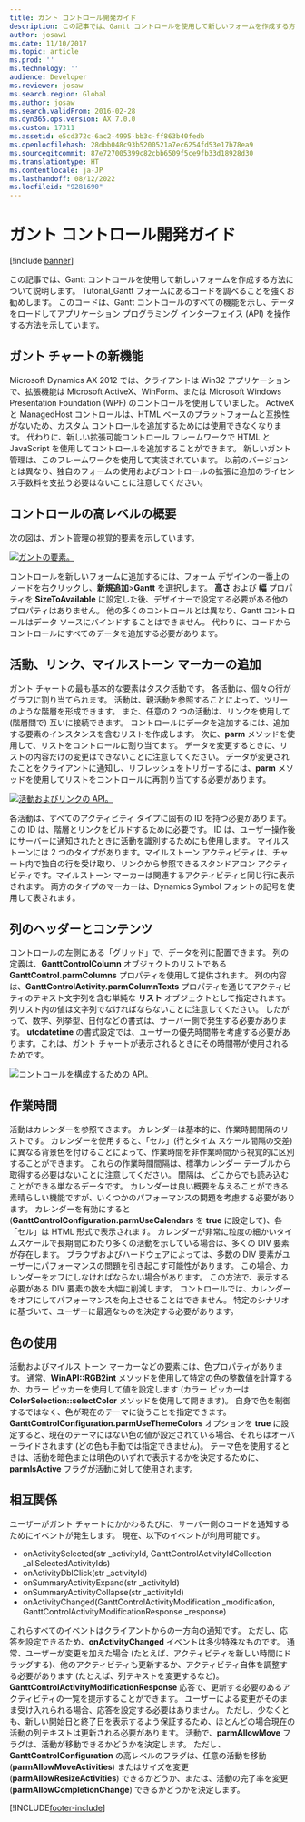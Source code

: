 ```yaml
---
title: ガント コントロール開発ガイド
description: この記事では、Gantt コントロールを使用して新しいフォームを作成する方法について説明します。
author: josaw1
ms.date: 11/10/2017
ms.topic: article
ms.prod: ''
ms.technology: ''
audience: Developer
ms.reviewer: josaw
ms.search.region: Global
ms.author: josaw
ms.search.validFrom: 2016-02-28
ms.dyn365.ops.version: AX 7.0.0
ms.custom: 17311
ms.assetid: e5cd372c-6ac2-4995-bb3c-ff863b40fedb
ms.openlocfilehash: 28dbb048c93b5200521a7ec6254fd53e17b78ea9
ms.sourcegitcommit: 87e727005399c82cbb6509f5ce9fb33d18928d30
ms.translationtype: HT
ms.contentlocale: ja-JP
ms.lasthandoff: 08/12/2022
ms.locfileid: "9281690"
---
```

# <a name="gantt-control-development-guide"></a>ガント コントロール開発ガイド

[!include [banner](../includes/banner.md)]

この記事では、Gantt コントロールを使用して新しいフォームを作成する方法について説明します。 Tutorial_Gantt フォームにあるコードを調べることを強くお勧めします。 このコードは、Gantt コントロールのすべての機能を示し、データをロードしてアプリケーション プログラミング インターフェイス (API) を操作する方法を示しています。

## <a name="whats-new-for-gantt"></a>ガント チャートの新機能

Microsoft Dynamics AX 2012 では、クライアントは Win32 アプリケーションで、拡張機能は Microsoft ActiveX、WinForm、または Microsoft Windows Presentation Foundation (WPF) のコントロールを使用していました。 ActiveX と ManagedHost コントロールは、HTML ベースのプラットフォームと互換性がないため、カスタム コントロールを追加するためには使用できなくなります。 代わりに、新しい拡張可能コントロール フレームワークで HTML と JavaScript を使用してコントロールを追加することができます。 新しいガント管理は、このフレームワークを使用して実装されています。 以前のバージョンとは異なり、独自のフォームの使用およびコントロールの拡張に追加のライセンス手数料を支払う必要はないことに注意してください。

## <a name="high-level-overview-of-the-control"></a>コントロールの高レベルの概要
次の図は、ガント管理の視覚的要素を示しています。

[![ガントの要素。](./media/ganttchartelements.png)](./media/ganttchartelements.png)

コントロールを新しいフォームに追加するには、フォーム デザインの一番上のノードを右クリックし、**新規追加**&gt;**Gantt** を選択します。 **高さ** および **幅** プロパティを **SizeToAvailable** に設定した後、デザイナーで設定する必要がある他のプロパティはありません。 他の多くのコントロールとは異なり、Gantt コントロールはデータ ソースにバインドすることはできません。 代わりに、コードからコントロールにすべてのデータを追加する必要があります。

## <a name="adding-activities-links-and-milestone-markers"></a>活動、リンク、マイルストーン マーカーの追加
ガント チャートの最も基本的な要素はタスク活動です。 各活動は、個々の行がグラフに割り当てられます。 活動は、親活動を参照することによって、ツリーのような階層を形成できます。 また、任意の 2 つの活動は、リンクを使用して (階層間で) 互いに接続できます。 コントロールにデータを追加するには、追加する要素のインスタンスを含むリストを作成します。 次に、**parm** メソッドを使用して、リストをコントロールに割り当てます。 データを変更するときに、リストの内容だけの変更はできないことに注意してください。 データが変更されたことをクライアントに通知し、リフレッシュをトリガーするには、**parm** メソッドを使用してリストをコントロールに再割り当てする必要があります。

[![活動およびリンクの API。](./media/ganttchartactivitiesapi.png)](./media/ganttchartactivitiesapi.png)

各活動は、すべてのアクティビティ タイプに固有の ID を持つ必要があります。 この ID は、階層とリンクをビルドするために必要です。 ID は、ユーザー操作後にサーバーに通知されたときに活動を識別するためにも使用します。 マイルストーンには 2 つのタイプがあります。マイルストーン アクティビティは、チャート内で独自の行を受け取り、リンクから参照できるスタンドアロン アクティビティです。マイルストーン マーカーは関連するアクティビティと同じ行に表示されます。 両方のタイプのマーカーは、Dynamics Symbol フォントの記号を使用して表されます。

## <a name="column-headers-and-content"></a>列のヘッダーとコンテンツ
コントロールの左側にある「グリッド」で、データを列に配置できます。 列の定義は、**GanttControlColumn** オブジェクトのリストである **GanttControl.parmColumns** プロパティを使用して提供されます。 列の内容は、**GanttControlActivity.parmColumnTexts** プロパティを通じてアクティビティのテキスト文字列を含む単純な **リスト** オブジェクトとして指定されます。 列リスト内の値は文字列でなければならないことに注意してください。 したがって、数字、列挙型、日付などの書式は、サーバー側で発生する必要があります。 **utcdatetime** の書式設定では、ユーザーの優先時間帯を考慮する必要があります。これは、ガント チャートが表示されるときにその時間帯が使用されるためです。

[![コントロールを構成するための API。](./media/ganttchartconfigurationapi.png)](./media/ganttchartconfigurationapi.png)

## <a name="working-times"></a>作業時間
活動はカレンダーを参照できます。 カレンダーは基本的に、作業時間間隔のリストです。 カレンダーを使用すると、「セル」(行とタイム スケール間隔の交差) に異なる背景色を付けることによって、作業時間を非作業時間から視覚的に区別することができます。 これらの作業時間間隔は、標準カレンダー テーブルから取得する必要はないことに注意してください。 間隔は、どこからでも読み込むことができる単なるデータです。 カレンダーは良い概要を与えることができる素晴らしい機能ですが、いくつかのパフォーマンスの問題を考慮する必要があります。 カレンダーを有効にすると (**GanttControlConfiguration.parmUseCalendars** を **true** に設定して)、各「セル」は HTML 形式で表示されます。 カレンダーが非常に粒度の細かいタイムスケールで長期間にわたり多くの活動を示している場合は、多くの DIV 要素が存在します。 ブラウザおよびハードウェアによっては、多数の DIV 要素がユーザーにパフォーマンスの問題を引き起こす可能性があります。 この場合、カレンダーをオフにしなければならない場合があります。 この方法で、表示する必要がある DIV 要素の数を大幅に削減します。 コントロールでは、カレンダーをオフにしてパフォーマンスを向上させることはできません。 特定のシナリオに基づいて、ユーザーに最適なものを決定する必要があります。

## <a name="color-use"></a>色の使用
活動およびマイルス トーン マーカーなどの要素には、色プロパティがあります。 通常、**WinAPI::RGB2int** メソッドを使用して特定の色の整数値を計算するか、カラー ピッカーを使用して値を設定します (カラー ピッカーは **ColorSelection::selectColor** メソッドを使用して開きます)。 自身で色を制御するではなく、色が現在のテーマに従うことを指定できます。 **GanttControlConfiguration.parmUseThemeColors** オプションを **true** に設定すると、現在のテーマにはない色の値が設定されている場合、それらはオーバーライドされます (どの色も手動では指定できません)。 テーマ色を使用するときは、活動を暗色または明色のいずれで表示するかを決定するために、**parmIsActive** フラグが活動に対して使用されます。

## <a name="interactions"></a>相互関係
ユーザーがガント チャートにかかわるたびに、サーバー側のコードを通知するためにイベントが発生します。 現在、以下のイベントが利用可能です。

-   onActivitySelected(str \_activityId, GanttControlActivityIdCollection \_allSelectedActivityIds)
-   onActivityDblClick(str \_activityId)
-   onSummaryActivityExpand(str \_activityId)
-   onSummaryActivityCollapse(str \_activityId)
-   onActivityChanged(GanttControlActivityModification \_modification, GanttControlActivityModificationResponse \_response)

これらすべてのイベントはクライアントからの一方向の通知です。 ただし、応答を設定できるため、**onActivityChanged** イベントは多少特殊なものです。 通常、ユーザーが変更を加えた場合 (たとえば、アクティビティを新しい時間にドラッグする)、他のアクティビティも更新するか、アクティビティ自体を調整する必要があります (たとえば、列テキストを変更するなど)。 **GanttControlActivityModificationResponse** 応答で、更新する必要のあるアクティビティの一覧を提示することができます。 ユーザーによる変更がそのまま受け入れられる場合、応答を設定する必要はありません。 ただし、少なくとも、新しい開始日と終了日を表示するよう保証するため、ほとんどの場合現在の活動の列テキストは更新される必要があります。 活動で、**parmAllowMove** フラグは、活動が移動できるかどうかを決定します。 ただし、**GanttControlConfiguration** の高レベルのフラグは、任意の活動を移動 (**parmAllowMoveActivities**) またはサイズを変更 (**parmAllowResizeActivities**) できるかどうか、または、活動の完了率を変更 (**parmAllowCompletionChange**) できるかどうかを決定します。





[!INCLUDE[footer-include](../../../includes/footer-banner.md)]
